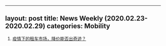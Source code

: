 ---
layout: post
title: News Weekly (2020.02.23-2020.02.29) 
categories: Mobility
--

1. [疫情下的租车市场，降价能否出奇迹？](https://www.huxiu.com/article/340833.html)

